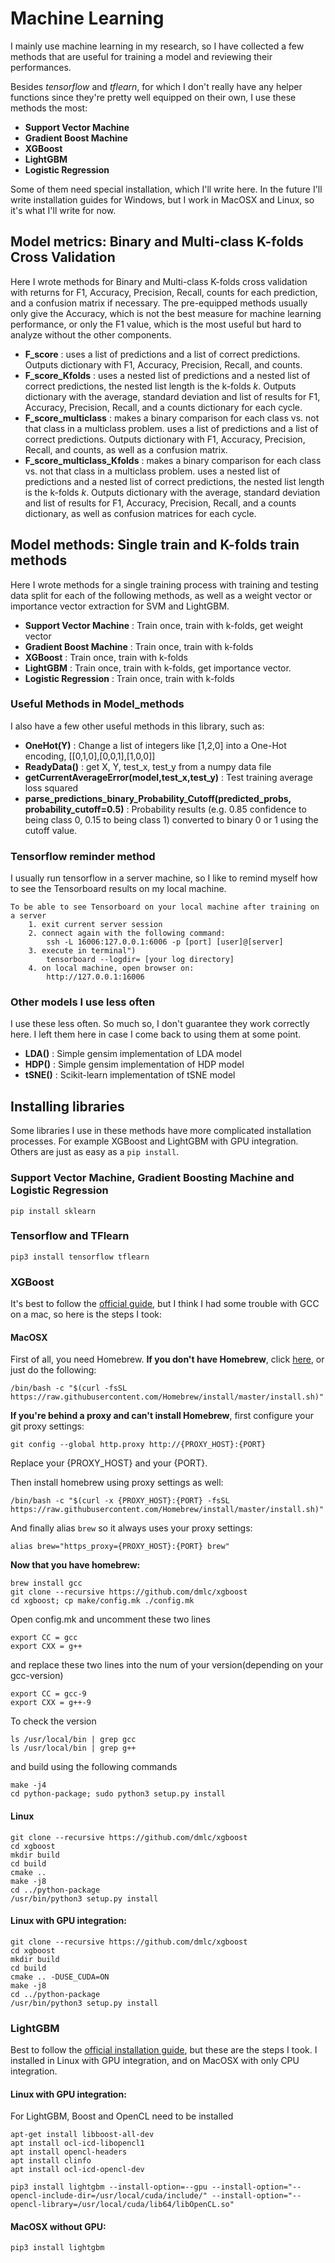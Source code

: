 # Machine Learning

I mainly use machine learning in my research, so I have collected a few methods that are useful for training a model and reviewing their performances.

Besides *tensorflow* and *tflearn*, for which I don't really have any helper functions since they're pretty well equipped on their own, I use these methods the most:

- **Support Vector Machine**
- **Gradient Boost Machine**
- **XGBoost**
- **LightGBM**
- **Logistic Regression**

Some of them need special installation, which I'll write here. In the future I'll write installation guides for Windows, but I work in MacOSX and Linux, so it's what I'll write for now.

## Model metrics: Binary and Multi-class K-folds Cross Validation

Here I wrote methods for Binary and Multi-class K-folds cross validation with returns for F1, Accuracy, Precision, Recall, counts for each prediction, and a confusion matrix if necessary. The pre-equipped methods usually only give the Accuracy, which is not the best measure for machine learning performance, or only the F1 value, which is the most useful but hard to analyze without the other components. 

- **F_score** : uses a list of predictions and a list of correct predictions. Outputs dictionary with F1, Accuracy, Precision, Recall, and counts.
- **F_score_Kfolds** : uses a nested list of predictions and a nested list of correct predictions, the nested list length is the k-folds *k*. Outputs dictionary with the average, standard deviation and list of results for F1, Accuracy, Precision, Recall, and a counts dictionary for each cycle.
- **F_score_multiclass** : makes a binary comparison for each class vs. not that class in a multiclass problem. uses a list of predictions and a list of correct predictions. Outputs dictionary with F1, Accuracy, Precision, Recall, and counts, as well as a confusion matrix. 
- **F_score_multiclass_Kfolds** : makes a binary comparison for each class vs. not that class in a multiclass problem. uses a nested list of predictions and a nested list of correct predictions, the nested list length is the k-folds *k*. Outputs dictionary with the average, standard deviation and list of results for F1, Accuracy, Precision, Recall, and a counts dictionary, as well as confusion matrices for each cycle.

## Model methods: Single train and K-folds train methods

Here I wrote methods for a single training process with training and testing data split for each of the following methods, as well as a weight vector or importance vector extraction for SVM and LightGBM.

- **Support Vector Machine** : Train once, train with k-folds, get weight vector
- **Gradient Boost Machine** : Train once, train with k-folds
- **XGBoost** : Train once, train with k-folds
- **LightGBM** : Train once, train with k-folds, get importance vector.
- **Logistic Regression** : Train once, train with k-folds

### Useful Methods in Model_methods

I also have a few other useful methods in this library, such as:

- **OneHot(Y)** : Change a list of integers like [1,2,0] into a One-Hot encoding, [[0,1,0],[0,0,1],[1,0,0]]
- **ReadyData()** : get X, Y, test_x, test_y from a numpy data file
- **getCurrentAverageError(model,test_x,test_y)** : Test training average loss squared
- **parse_predictions_binary_Probability_Cutoff(predicted_probs, probability_cutoff=0.5)** : Probability results (e.g. 0.85 confidence to being class 0, 0.15 to being class 1) converted to binary 0 or 1 using the cutoff value.

### Tensorflow reminder method

I usually run tensorflow in a server machine, so I like to remind myself how to see the Tensorboard results on my local machine.

```
To be able to see Tensorboard on your local machine after training on a server
    1. exit current server session
    2. connect again with the following command:
        ssh -L 16006:127.0.0.1:6006 -p [port] [user]@[server]
    3. execute in terminal")
        tensorboard --logdir= [your log directory]
    4. on local machine, open browser on:
        http://127.0.0.1:16006
```

### Other models I use less often

I use these less often. So much so, I don't guarantee they work correctly here. I left them here in case I come back to using them at some point.

* **LDA()** : Simple gensim implementation of LDA model
* **HDP()** : Simple gensim implementation of HDP model
* **tSNE()** : Scikit-learn implementation of tSNE model

## Installing libraries

Some libraries I use in these methods have more complicated installation processes. For example XGBoost and LightGBM with GPU integration. Others are just as easy as a `pip install`. 

### Support Vector Machine, Gradient Boosting Machine and Logistic Regression

```
pip install sklearn
```

### Tensorflow and TFlearn

```
pip3 install tensorflow tflearn
```

### XGBoost

It's best to follow the [official guide](http://xgboost.readthedocs.io/en/latest/build.html ), but I think I had some trouble with GCC on a mac, so here is the steps I took:

#### MacOSX

First of all, you need Homebrew.
**If you don't have Homebrew**, click [here](https://brew.sh), or just do the following:

```
/bin/bash -c "$(curl -fsSL https://raw.githubusercontent.com/Homebrew/install/master/install.sh)"
```

**If you're behind a proxy and can't install Homebrew**, first configure your git proxy settings:
```
git config --global http.proxy http://{PROXY_HOST}:{PORT}
```
Replace your {PROXY_HOST} and your {PORT}.

Then install homebrew using proxy settings as well:
```
/bin/bash -c "$(curl -x {PROXY_HOST}:{PORT} -fsSL https://raw.githubusercontent.com/Homebrew/install/master/install.sh)"
```
And finally alias `brew` so it always uses your proxy settings:

```
alias brew="https_proxy={PROXY_HOST}:{PORT} brew"
```

**Now that you have homebrew:**

```
brew install gcc
git clone --recursive https://github.com/dmlc/xgboost
cd xgboost; cp make/config.mk ./config.mk
```

Open config.mk and uncomment these two lines
```
export CC = gcc
export CXX = g++
```

and replace these two lines into the num of your version(depending on your gcc-version)
```
export CC = gcc-9
export CXX = g++-9
```

To check the version
```
ls /usr/local/bin | grep gcc
ls /usr/local/bin | grep g++
```

and build using the following commands
```
make -j4
cd python-package; sudo python3 setup.py install
```

#### Linux

```
git clone --recursive https://github.com/dmlc/xgboost
cd xgboost
mkdir build
cd build
cmake ..
make -j8
cd ../python-package
/usr/bin/python3 setup.py install
```

#### Linux with GPU integration:

```
git clone --recursive https://github.com/dmlc/xgboost
cd xgboost
mkdir build
cd build
cmake .. -DUSE_CUDA=ON
make -j8
cd ../python-package
/usr/bin/python3 setup.py install
```

### LightGBM

Best to follow the [official installation guide](https://github.com/Microsoft/LightGBM/tree/master/python-package#build-gpu-version), but these are the steps I took. I installed in Linux with GPU integration, and on MacOSX with only CPU integration.

#### Linux with GPU integration:

For LightGBM, Boost and OpenCL need to be installed
```
apt-get install libboost-all-dev
apt install ocl-icd-libopencl1
apt install opencl-headers
apt install clinfo
apt install ocl-icd-opencl-dev
```

```
pip3 install lightgbm --install-option=--gpu --install-option="--opencl-include-dir=/usr/local/cuda/include/" --install-option="--opencl-library=/usr/local/cuda/lib64/libOpenCL.so"
```

#### MacOSX without GPU:

```
pip3 install lightgbm
```